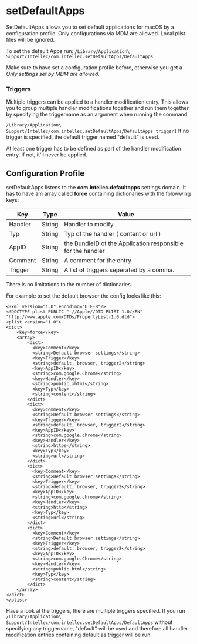 # setDefaultApps
SetDefaultApps allows you to set default applications for macOS by a configuration profile.
Only configurations via MDM are allowed. Local plist files will be ignored.

To set the default Apps run: `/Library/Application\ Support/Intellec/com.intellec.setDefaultApps/DefaultApps`

Make sure to have set a configuration profile before, otherwise you get a _Only settings set by MDM are allowed._

### Triggers
Multiple triggers can be applied to a handler modification entry. This allows you to group multiple handler modifications together and run them together by specifying the triggername as an argument when running the command.

`/Library/Application\ Support/Intellec/com.intellec.setDefaultApps/DefaultApps trigger1`
If no trigger is specified, the default trigger named "default" is ueed.

At least one trigger has to be defined as part of the handler modification entry. If not, it'll never be applied.

## Configuration Profile
setDefaultApps listens to the __com.intellec.defaultapps__ settings domain.
It has to have am array called __force__ containing dictionaries with the folowwing keys:

Key | Type | Value
--- | --- | ---
Handler | String | Handler to modify
Typ | String | Typ of the handler ( content or url )
AppID | String | the BundleID ot the Application responsible for the handler
Comment | String | A comment for the entry
Trigger | String | A list of triggers seperated by a comma. 

There is no limitations to the number of dictionaries.

For example to set the default browser the config looks like this:

```
<?xml version="1.0" encoding="UTF-8"?>
<!DOCTYPE plist PUBLIC "-//Apple//DTD PLIST 1.0//EN" "http://www.apple.com/DTDs/PropertyList-1.0.dtd">
<plist version="1.0">
<dict>
	<key>force</key>
	<array>
		<dict>
		  <key>Comment</key>
		  <string>Default browser settings</string>
		  <key>Trigger</key>
		  <string>default, browser, trigger2</string>
		  <key>AppID</key>
		  <string>com.google.Chrome</string>
		  <key>Handler</key>
		  <string>public.xhtml</string>
		  <key>Typ</key>
		  <string>content</string>
		</dict>
		<dict>
		  <key>Comment</key>
		  <string>Default browser settings</string>
		  <key>Trigger</key>
		  <string>default, browser, trigger2</string>
		  <key>AppID</key>
		  <string>com.google.chrome</string>
		  <key>Handler</key>
		  <string>https</string>
		  <key>Typ</key>
		  <string>url</string>
		</dict>
		<dict>
		  <key>Comment</key>
		  <string>Default browser settings</string>
		  <key>Trigger</key>
		  <string>default, browser, trigger2</string>
		  <key>AppID</key>
		  <string>com.google.chrome</string>
		  <key>Handler</key>
		  <string>http</string>
		  <key>Typ</key>
		  <string>url</string>
		</dict>
		<dict>
		  <key>Comment</key>
		  <string>Default browser settings</string>
		  <key>Trigger</key>
		  <string>default, browser, trigger2</string>
		  <key>AppID</key>
		  <string>com.google.Chrome</string>
		  <key>Handler</key>
		  <string>public.html</string>
		  <key>Typ</key>
		  <string>content</string>
		</dict>
	</array>
</dict>
</plist>

```

Have a look at the triggers, there are multiple triggers specified. If you run `/Library/Application\ Support/Intellec/com.intellec.setDefaultApps/DefaultApps` without specifying any triggername, "default" will be used and therefore all handler modification entries containing default as trigger will be run.

